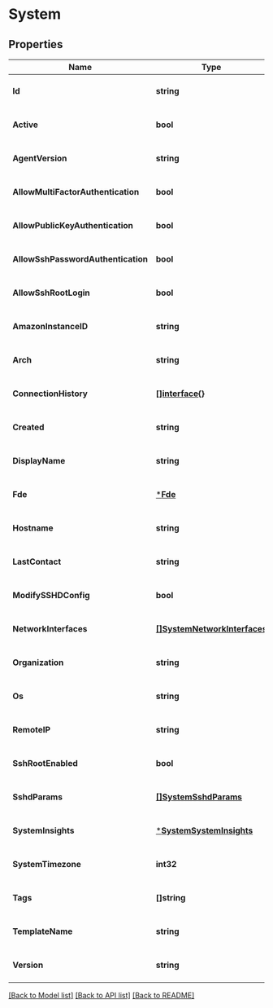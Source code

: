 # System

## Properties
Name | Type | Description | Notes
------------ | ------------- | ------------- | -------------
**Id** | **string** |  | [optional] [default to null]
**Active** | **bool** |  | [optional] [default to null]
**AgentVersion** | **string** |  | [optional] [default to null]
**AllowMultiFactorAuthentication** | **bool** |  | [optional] [default to null]
**AllowPublicKeyAuthentication** | **bool** |  | [optional] [default to null]
**AllowSshPasswordAuthentication** | **bool** |  | [optional] [default to null]
**AllowSshRootLogin** | **bool** |  | [optional] [default to null]
**AmazonInstanceID** | **string** |  | [optional] [default to null]
**Arch** | **string** |  | [optional] [default to null]
**ConnectionHistory** | [**[]interface{}**](interface{}.md) |  | [optional] [default to null]
**Created** | **string** |  | [optional] [default to null]
**DisplayName** | **string** |  | [optional] [default to null]
**Fde** | [***Fde**](fde.md) |  | [optional] [default to null]
**Hostname** | **string** |  | [optional] [default to null]
**LastContact** | **string** |  | [optional] [default to null]
**ModifySSHDConfig** | **bool** |  | [optional] [default to null]
**NetworkInterfaces** | [**[]SystemNetworkInterfaces**](system_networkInterfaces.md) |  | [optional] [default to null]
**Organization** | **string** |  | [optional] [default to null]
**Os** | **string** |  | [optional] [default to null]
**RemoteIP** | **string** |  | [optional] [default to null]
**SshRootEnabled** | **bool** |  | [optional] [default to null]
**SshdParams** | [**[]SystemSshdParams**](system_sshdParams.md) |  | [optional] [default to null]
**SystemInsights** | [***SystemSystemInsights**](system_systemInsights.md) |  | [optional] [default to null]
**SystemTimezone** | **int32** |  | [optional] [default to null]
**Tags** | **[]string** |  | [optional] [default to null]
**TemplateName** | **string** |  | [optional] [default to null]
**Version** | **string** |  | [optional] [default to null]

[[Back to Model list]](../README.md#documentation-for-models) [[Back to API list]](../README.md#documentation-for-api-endpoints) [[Back to README]](../README.md)


